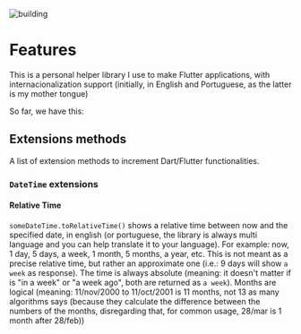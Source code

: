 ![building](https://github.com/K-FX/kfx-flutter/actions/workflows/dart.yml/badge.svg)

# Features

This is a personal helper library I use to make Flutter applications, with internacionalization support (initially, in English and Portuguese, as the latter is my mother tongue)

So far, we have this:

## Extensions methods

A list of extension methods to increment Dart/Flutter functionalities.

### `DateTime` extensions

#### Relative Time

`someDateTime.toRelativeTime()` shows a relative time between now and the specified date, in english (or portuguese, the library is always multi language and you can help translate it to your language). For example: now, 1 day, 5 days, a week, 1 month, 5 months, a year, etc. This is not meant as a precise relative time, but rather an approximate one (i.e.: 9 days will show `a week` as response). The time is always absolute (meaning: it doesn't matter if is "in a week" or "a week ago", both are returned as `a week`). Months are logical (meaning: 11/nov/2000 to 11/oct/2001 is 11 months, not 13 as many algorithms says (because they calculate the difference between the numbers of the months, disregarding that, for common usage, 28/mar is 1 month after 28/feb))
